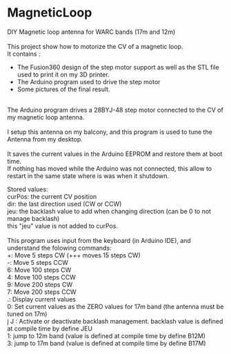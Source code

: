 # MagneticLoop
DIY Magnetic loop antenna for WARC bands (17m and 12m)<br/>
<br/>
This project show how to motorize the CV of a magnetic loop.<br/>
It contains :<br/>
  - The Fusion360 design of the step motor support as well as the STL file used to print it on my 3D printer.<br/>
  - The Arduino program used to drive the step motor<br/>
  - Some pictures of the final result.<br/>
<br/> 
The Arduino program drives a 28BYJ-48 step motor connected to the CV of my magnetic loop antenna.<br/>
<br/>
I setup this antenna on my balcony, and this program is used to tune the Antenna from my desktop.<br/>
<br/> 
It saves the current values in the Arduino EEPROM and restore them at boot time.<br/>
If nothing has moved while the Arduino was not connected, this allow to restart in the same state where is was when it shutdown.

Stored values: <br/>
  curPos: the current CV position<br/>
     dir: the last direction used (CW or CCW)<br/>
     jeu: the backlash value to add when changing direction (can be 0 to not manage backlash) <br/>
          this "jeu" value is not added to curPos.<br/>
<br/>
 This program uses input from the keyboard (in Arduino IDE), and understand the folowing commands:<br/>
   +: Move 5 steps CW (+++ moves 15 steps CW)<br/>
   -: Move 5 steps CCW<br/>
   6: Move 100 steps CW<br/>
   4: Move 100 steps CCW<br/>
   9: Move 200 steps CW<br/>
   7: Move 200 steps CCW<br/>
   .: Display current values<br/>
   0: Set current values as the ZERO values for 17m band (the antenna must be tuned on 17m)<br/>
   j  J : Activate or deactivate backlash management. backlash value is defined at compile time by define JEU<br/>
   1: jump to 12m band (value is defined at compile time by define B12M)<br/>
   3: jump to 17m band (value is defined at compile time by define B17M)<br/>


